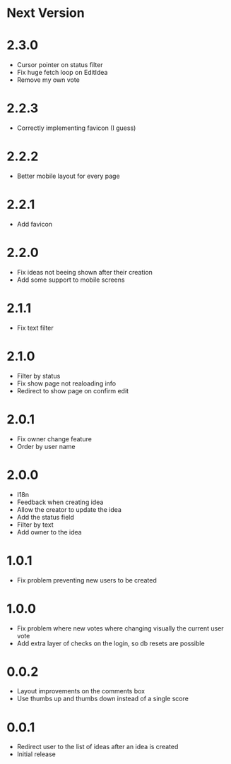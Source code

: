 # Next Version

# 2.3.0

- Cursor pointer on status filter
- Fix huge fetch loop on EditIdea
- Remove my own vote

# 2.2.3

- Correctly implementing favicon (I guess)

# 2.2.2

- Better mobile layout for every page

# 2.2.1

- Add favicon

# 2.2.0

- Fix ideas not beeing shown after their creation
- Add some support to mobile screens

# 2.1.1

- Fix text filter

# 2.1.0

- Filter by status
- Fix show page not realoading info
- Redirect to show page on confirm edit

# 2.0.1

- Fix owner change feature
- Order by user name

# 2.0.0

- I18n
- Feedback when creating idea
- Allow the creator to update the idea
- Add the status field
- Filter by text
- Add owner to the idea

# 1.0.1

- Fix problem preventing new users to be created

# 1.0.0

- Fix problem where new votes where changing visually the current user vote
- Add extra layer of checks on the login, so db resets are possible

# 0.0.2

- Layout improvements on the comments box
- Use thumbs up and thumbs down instead of a single score

# 0.0.1

- Redirect user to the list of ideas after an idea is created
- Initial release

